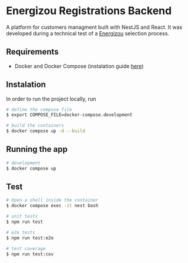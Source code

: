 # Energizou Registrations Backend

A platform for customers managment built with NestJS and React. It was developed during a technical test of a [Energizou](https://www.linkedin.com/company/energizou/) selection process.

## Requirements

- Docker and Docker Compose (instalation guide [here](https://docs.docker.com/compose/install/))

## Instalation

In order to run the project locally, run

```bash
# define the compose file
$ export COMPOSE_FILE=docker-compose.development

# build the containers
$ docker compose up -d --build
```

## Running the app

```bash
# development
$ docker compose up
```

## Test

```bash
# Open a shell inside the container
$ docker compose exec -it nest bash

# unit tests
$ npm run test

# e2e tests
$ npm run test:e2e

# test coverage
$ npm run test:cov
```
